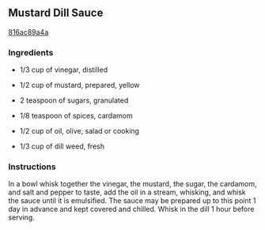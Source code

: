 ## Mustard Dill Sauce

[816ac89a4a](http://www.epicurious.com/recipes/food/views/mustard-dill-sauce-10364)

### Ingredients

 - 1/3 cup of vinegar, distilled

 - 1/2 cup of mustard, prepared, yellow

 - 2 teaspoon of sugars, granulated

 - 1/8 teaspoon of spices, cardamom

 - 1/2 cup of oil, olive, salad or cooking

 - 1/3 cup of dill weed, fresh

### Instructions

In a bowl whisk together the vinegar, the mustard, the sugar, the cardamom, and salt and pepper to taste, add the oil in a stream, whisking, and whisk the sauce until it is emulsified. The sauce may be prepared up to this point 1 day in advance and kept covered and chilled. Whisk in the dill 1 hour before serving.